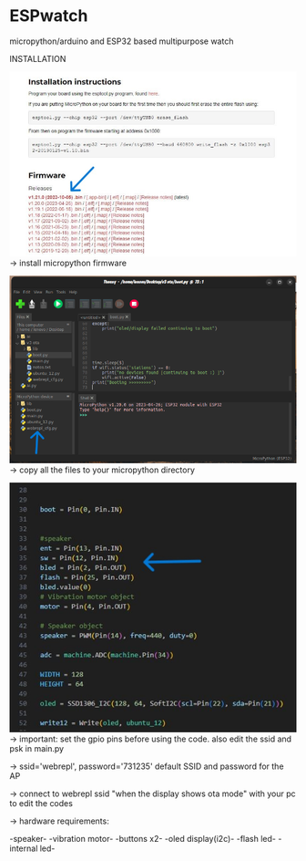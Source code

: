 # ESPwatch
micropython/arduino and ESP32 based multipurpose watch


INSTALLATION


![micropython](<esp32 tut.JPG>)
-> install micropython firmware


![thonny](git.png)
-> copy all the files to your micropython directory


![gpio](gpio.JPG)
-> important: set the gpio pins before using the code. also edit the ssid and psk in main.py

-> ssid='webrepl', password='731235' default SSID and password for the AP

-> connect to webrepl ssid "when the display shows ota mode" with your pc to edit the codes

-> hardware requirements:

-speaker-
-vibration motor-
-buttons x2-
-oled display(i2c)-
-flash led-
-internal led-

